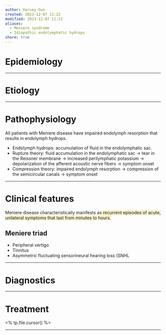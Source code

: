 ```yaml
---
author: Harvey Guo
created: 2023-12-07 11:22
modified: 2023-12-07 11:22
aliases:
  - Meniere syndrome
  - Idiopathic endolymphatic hydrops
share: true
---
```

# Epidemiology


---
# Etiology


---
# Pathophysiology
All patients with Meniere disease have impaired endolymph resorption that results in endolymph hydrops.
- Endolymph hydrops: accumulation of fluid in the endolymphatic sac.
- Rupture theory: fluid accumulation in the endolymphatic sac → tear in the Reissner membrane  → increased perilymphatic potassium → depolarization of the afferent acoustic nerve fibers → symptom onset
- Compression theory: impaired endolymph resorption → compression of the semicircular canals  → symptom onset

---
# Clinical features
Meniere disease characteristically manifests as<span style="background:rgba(240, 200, 0, 0.2)"> recurrent episodes of acute, unilateral symptoms that last from minutes to hours.</span>
## Meniere triad
- Peripheral vertigo
- Tinnitus
- Asymmetric fluctuating sensorineural hearing loss (SNHL

---
# Diagnostics


---
# Treatment
<% tp.file.cursor() %>

---
